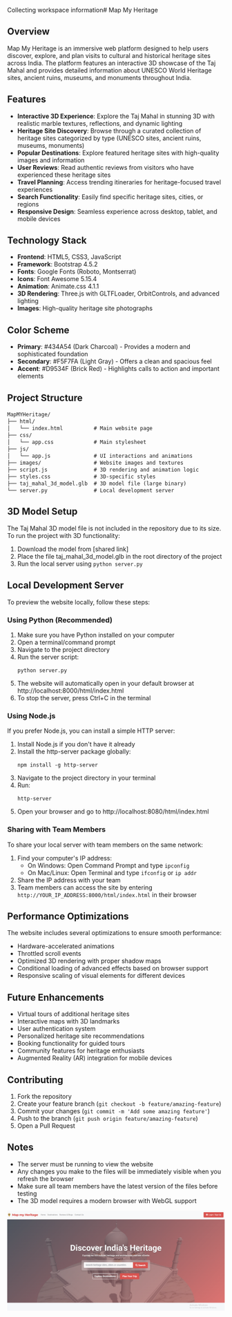 Collecting workspace information# Map My Heritage

## Overview

Map My Heritage is an immersive web platform designed to help users discover, explore, and plan visits to cultural and historical heritage sites across India. The platform features an interactive 3D showcase of the Taj Mahal and provides detailed information about UNESCO World Heritage sites, ancient ruins, museums, and monuments throughout India.

## Features

- **Interactive 3D Experience**: Explore the Taj Mahal in stunning 3D with realistic marble textures, reflections, and dynamic lighting
- **Heritage Site Discovery**: Browse through a curated collection of heritage sites categorized by type (UNESCO sites, ancient ruins, museums, monuments)
- **Popular Destinations**: Explore featured heritage sites with high-quality images and information
- **User Reviews**: Read authentic reviews from visitors who have experienced these heritage sites
- **Travel Planning**: Access trending itineraries for heritage-focused travel experiences
- **Search Functionality**: Easily find specific heritage sites, cities, or regions
- **Responsive Design**: Seamless experience across desktop, tablet, and mobile devices

## Technology Stack

- **Frontend**: HTML5, CSS3, JavaScript
- **Framework**: Bootstrap 4.5.2
- **Fonts**: Google Fonts (Roboto, Montserrat)
- **Icons**: Font Awesome 5.15.4
- **Animation**: Animate.css 4.1.1
- **3D Rendering**: Three.js with GLTFLoader, OrbitControls, and advanced lighting
- **Images**: High-quality heritage site photographs

## Color Scheme

- **Primary**: #434A54 (Dark Charcoal) - Provides a modern and sophisticated foundation
- **Secondary**: #F5F7FA (Light Gray) - Offers a clean and spacious feel
- **Accent**: #D9534F (Brick Red) - Highlights calls to action and important elements

## Project Structure

```
MapMYHeritage/
├── html/
│   └── index.html          # Main website page
├── css/
│   └── app.css             # Main stylesheet
├── js/
│   └── app.js              # UI interactions and animations
├── images/                 # Website images and textures
├── script.js               # 3D rendering and animation logic
├── styles.css              # 3D-specific styles
├── taj_mahal_3d_model.glb  # 3D model file (large binary)
└── server.py               # Local development server
```

## 3D Model Setup

The Taj Mahal 3D model file is not included in the repository due to its size. To run the project with 3D functionality:

1. Download the model from [shared link]
2. Place the file taj_mahal_3d_model.glb in the root directory of the project
3. Run the local server using `python server.py`

## Local Development Server

To preview the website locally, follow these steps:

### Using Python (Recommended)

1. Make sure you have Python installed on your computer
2. Open a terminal/command prompt
3. Navigate to the project directory
4. Run the server script:
   ```
   python server.py
   ```
5. The website will automatically open in your default browser at http://localhost:8000/html/index.html
6. To stop the server, press Ctrl+C in the terminal

### Using Node.js

If you prefer Node.js, you can install a simple HTTP server:

1. Install Node.js if you don't have it already
2. Install the http-server package globally:
   ```
   npm install -g http-server
   ```
3. Navigate to the project directory in your terminal
4. Run:
   ```
   http-server
   ```
5. Open your browser and go to http://localhost:8080/html/index.html

### Sharing with Team Members

To share your local server with team members on the same network:

1. Find your computer's IP address:
   - On Windows: Open Command Prompt and type `ipconfig`
   - On Mac/Linux: Open Terminal and type `ifconfig` or `ip addr`
2. Share the IP address with your team
3. Team members can access the site by entering `http://YOUR_IP_ADDRESS:8000/html/index.html` in their browser

## Performance Optimizations

The website includes several optimizations to ensure smooth performance:

- Hardware-accelerated animations
- Throttled scroll events
- Optimized 3D rendering with proper shadow maps
- Conditional loading of advanced effects based on browser support
- Responsive scaling of visual elements for different devices

## Future Enhancements

- Virtual tours of additional heritage sites
- Interactive maps with 3D landmarks
- User authentication system
- Personalized heritage site recommendations
- Booking functionality for guided tours
- Community features for heritage enthusiasts
- Augmented Reality (AR) integration for mobile devices

## Contributing

1. Fork the repository
2. Create your feature branch (`git checkout -b feature/amazing-feature`)
3. Commit your changes (`git commit -m 'Add some amazing feature'`)
4. Push to the branch (`git push origin feature/amazing-feature`)
5. Open a Pull Request

## Notes

- The server must be running to view the website
- Any changes you make to the files will be immediately visible when you refresh the browser
- Make sure all team members have the latest version of the files before testing
- The 3D model requires a modern browser with WebGL support

![Shiny Floor](./images/site.png)
